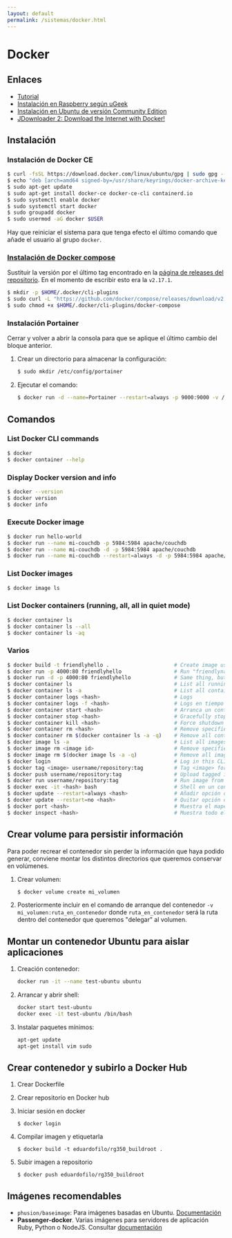 ```yaml
---
layout: default
permalink: /sistemas/docker.html
---
```


# Docker

## Enlaces

* [Tutorial](https://docs.docker.com/get-started/)
* [Instalación en Raspberry según uGeek](https://ugeek.github.io/blog/post/2019-02-03-instalar-docker-en-raspberry-pi-con-raspbian.html)
* [Instalación en Ubuntu de versión Community Edition](https://docs.docker.com/install/linux/docker-ce/ubuntu/)
* [JDownloader 2: Download the Internet with Docker!](https://dbtechreviews.com/2020/06/jdownloader-2-download-the-internet-with-docker/)

## Instalación

### Instalación de Docker CE

```bash
$ curl -fsSL https://download.docker.com/linux/ubuntu/gpg | sudo gpg --dearmor -o /usr/share/keyrings/docker-archive-keyring.gpg
$ echo "deb [arch=amd64 signed-by=/usr/share/keyrings/docker-archive-keyring.gpg] https://download.docker.com/linux/ubuntu $(lsb_release -cs) stable" | sudo tee /etc/apt/sources.list.d/docker.list > /dev/null
$ sudo apt-get update
$ sudo apt-get install docker-ce docker-ce-cli containerd.io
$ sudo systemctl enable docker
$ sudo systemctl start docker
$ sudo groupadd docker
$ sudo usermod -aG docker $USER
```

Hay que reiniciar el sistema para que tenga efecto el último comando que añade el usuario al grupo `docker`.

### [Instalación de Docker compose](https://docs.docker.com/compose/install/)

Sustituir la versión por el último tag encontrado en la [página de releases del repositorio](https://github.com/docker/compose/releases). En el momento de escribir esto era la `v2.17.1`.

```bash
$ mkdir -p $HOME/.docker/cli-plugins
$ sudo curl -L "https://github.com/docker/compose/releases/download/v2.17.1/docker-compose-$(uname -s)-$(uname -m)" -o $HOME/.docker/cli-plugins/docker-compose
$ sudo chmod +x $HOME/.docker/cli-plugins/docker-compose
```

### Instalación Portainer

Cerrar y volver a abrir la consola para que se aplique el último cambio del bloque anterior.

1. Crear un directorio para almacenar la configuración:
    ```bash
    $ sudo mkdir /etc/config/portainer
    ```

2. Ejecutar el comando:
    ```bash
    $ docker run -d --name=Portainer --restart=always -p 9000:9000 -v /etc/config/portainer:/data -v /var/run/docker.sock:/var/run/docker.sock portainer/portainer
    ```

## Comandos

### List Docker CLI commands

```bash
$ docker
$ docker container --help
```

### Display Docker version and info

```bash
$ docker --version
$ docker version
$ docker info
```

### Execute Docker image

```bash
$ docker run hello-world
$ docker run --name mi-couchdb -p 5984:5984 apache/couchdb                       # Ejecución con log
$ docker run --name mi-couchdb -d -p 5984:5984 apache/couchdb                    # Ejecución sin log (modo detached)
$ docker run --name mi-couchdb --restart=always -d -p 5984:5984 apache/couchdb   # Ejecución con reinicio si se para o reinicia el servidor
```

### List Docker images

```bash
$ docker image ls
```

### List Docker containers (running, all, all in quiet mode)

```bash
$ docker container ls
$ docker container ls --all
$ docker container ls -aq
```

### Varios

```bash
$ docker build -t friendlyhello .                     # Create image using this directory's Dockerfile
$ docker run -p 4000:80 friendlyhello                 # Run "friendlyname" mapping port 4000 to 80
$ docker run -d -p 4000:80 friendlyhello              # Same thing, but in detached mode
$ docker container ls                                 # List all running containers
$ docker container ls -a                              # List all containers, even those not running
$ docker container logs <hash>                        # Logs
$ docker container logs -f <hash>                     # Logs en tiempo real
$ docker container start <hash>                       # Arranca un contenedor
$ docker container stop <hash>                        # Gracefully stop the specified container
$ docker container kill <hash>                        # Force shutdown of the specified container
$ docker container rm <hash>                          # Remove specified container from this machine
$ docker container rm $(docker container ls -a -q)    # Remove all containers
$ docker image ls -a                                  # List all images on this machine
$ docker image rm <image id>                          # Remove specified image from this machine
$ docker image rm $(docker image ls -a -q)            # Remove all images from this machine
$ docker login                                        # Log in this CLI session using your Docker credentials
$ docker tag <image> username/repository:tag          # Tag <image> for upload to registry
$ docker push username/repository:tag                 # Upload tagged image to registry
$ docker run username/repository:tag                  # Run image from a registry
$ docker exec -it <hash> bash                         # Shell en un contenedor
$ docker update --restart=always <hash>               # Añadir opción de reinicio a un contenedor que ya está creado
$ docker update --restart=no <hash>                   # Quitar opción de reinicio a un contenedor que ya está creado
$ docker port <hash>                                  # Muestra el mapeo de puertos del contenedor
$ docker inspect <hash>                               # Muestra todo el JSON con la configuración del contenedor
```

## Crear volume para persistir información

Para poder recrear el contenedor sin perder la información que haya podido generar, conviene montar los distintos directorios que queremos conservar en volúmenes.

1. Crear volumen:
    ```bash
    $ docker volume create mi_volumen
    ```

2. Posteriormente incluir en el comando de arranque del contenedor `-v mi_volumen:ruta_en_contenedor` donde `ruta_en_contenedor` será la ruta dentro del contenedor que queremos "delegar" al volumen.


## Montar un contenedor Ubuntu para aislar aplicaciones

1. Creación contenedor:

    ```bash
    docker run -it --name test-ubuntu ubuntu
    ```

2. Arrancar y abrir shell:

    ```bash
    docker start test-ubuntu
    docker exec -it test-ubuntu /bin/bash
    ```

3. Instalar paquetes mínimos:

    ```bash
    apt-get update
    apt-get install vim sudo
    ```

## Crear contenedor y subirlo a Docker Hub

1. Crear Dockerfile
2. Crear repositorio en Docker hub
3. Iniciar sesión en docker

    ```
    $ docker login
    ```

4. Compilar imagen y etiquetarla

    ```
    $ docker build -t eduardofilo/rg350_buildroot .
    ```

5. Subir imagen a repositorio

    ```
    $ docker push eduardofilo/rg350_buildroot
    ```

## Imágenes recomendables

* `phusion/baseimage`: Para imágenes basadas en Ubuntu. [Documentación](https://phusion.github.io/baseimage-docker/)
* **Passenger-docker**. Varias imágenes para servidores de aplicación Ruby, Python o NodeJS. Consultar [documentación](https://github.com/phusion/passenger-docker)
